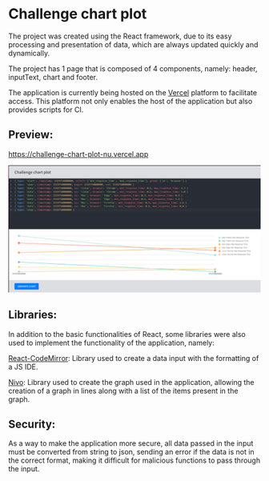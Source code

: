 # Challenge chart plot

The project was created using the React framework, due to its easy processing and presentation of data, which are always updated quickly and dynamically.

The project has 1 page that is composed of 4 components, namely: header, inputText, chart and footer.

The application is currently being hosted on the [Vercel](https://vercel.com) platform to facilitate access. This platform not only enables the host of the application but also provides scripts for CI.

## Preview:

https://challenge-chart-plot-nu.vercel.app

<img src="https://github.com/WeslynSouza/challenge-chart-plot/blob/master/github/preview.png">

## Libraries:

In addition to the basic functionalities of React, some libraries were also used to implement the functionality of the application, namely:

[React-CodeMirror](https://uiwjs.github.io/react-codemirror/): Library used to create a data input with the formatting of a JS IDE.

[Nivo](https://nivo.rocks): Library used to create the graph used in the application, allowing the creation of a graph in lines along with a list of the items present in the graph.

## Security:

As a way to make the application more secure, all data passed in the input must be converted from string to json, sending an error if the data is not in the correct format, making it difficult for malicious functions to pass through the input. 
